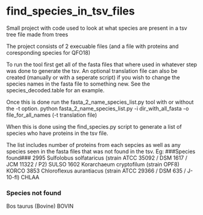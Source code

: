 # find_species_in_tsv_files
Small project with code used to look at what species are present in a tsv tree file made from trees

The project consists of 2 execuable files (and a file with proteins and coresponding species for QFO18) 

To run the tool first get all of the fasta files that where used in whatever step was done to generate the tsv. 
An optional translation file can also be created (manually or with a seperate script) if you wish to change the species names in the fasta file
to something new. See the species_decoded.table for an example. 

Once this is done run the fasta_2_name_species_list.py tool with or without the -t option. 
python fasta_2_name_species_list.py -i dir_with_all_fasta -o file_for_all_names (-t translation file)

When this is done using the find_species.py script to generate a list of species who have proteins in the tsv file.

The list includes number of proteins from each sepcies as well as any species seen in the fasta files that was not found in the tsv. 
Eg:
###Species found###
2995 Sulfolobus solfataricus (strain ATCC 35092 / DSM 1617 / JCM 11322 / P2)    SULSO
1602 Korarchaeum cryptofilum (strain OPF8)      KORCO
3853 Chloroflexus aurantiacus (strain ATCC 29366 / DSM 635 / J-10-fl)   CHLAA


### Species not found ###
Bos taurus (Bovine)     BOVIN
